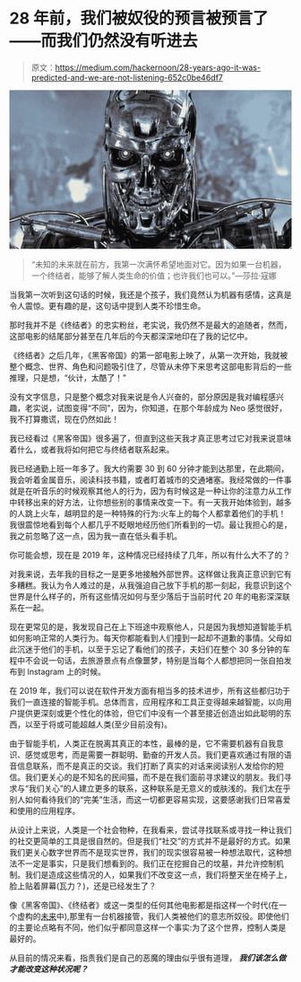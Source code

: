 # 28 年前，我们被奴役的预言被预言了——而我们仍然没有听进去

> 原文：<https://medium.com/hackernoon/28-years-ago-it-was-predicted-and-we-are-not-listening-652c0be46df7>

![](img/99fbf7787bf68673d3434dcf1e0b43cb.png)

> “未知的未来就在前方，我第一次满怀希望地面对它。因为如果一台机器，一个终结者，能够了解人类生命的价值；也许我们也可以。”—莎拉·寇娜

当我第一次听到这句话的时候，我还是个孩子，我们竟然认为机器有感情，这真是令人震惊。更有趣的是，这句话中提到人类不珍惜生命。

那时我并不是《终结者》的忠实粉丝，老实说，我仍然不是最大的追随者，然而，这部电影的结尾部分甚至在几年后的今天都深深地印在了我的记忆中。

《终结者》之后几年，《黑客帝国》的第一部电影上映了，从第一次开始，我就被整个概念、世界、角色和问题吸引住了，尽管从未停下来思考这部电影背后的一些推理，只是想，“伙计，太酷了！”

没有文字信息，只是整个概念对我来说是令人兴奋的，部分原因是我对编程感兴趣，老实说，试图变得“不同”，因为，你知道，在那个年龄成为 Neo 感觉很好，我不打算撒谎，现在仍然如此！

我已经看过《黑客帝国》很多遍了，但直到这些天我才真正思考过它对我来说意味着什么，或者我将如何把它与终结者联系起来。

我已经通勤上班一年多了。我大约需要 30 到 60 分钟才能到达那里，在此期间，我会听着金属音乐，阅读科技书籍，或者盯着城市的交通堵塞。我经常做的一件事就是在听音乐的时候观察其他人的行为，因为有时候这是一种让你的注意力从工作中转移出来的好方法，让你想些别的事情来改变一下。有一天我开始体验到，越多的人跳上火车，越明显的是一种特殊的行为:火车上的每个人都拿着他们的手机！我很震惊地看到每个人都几乎不眨眼地经历他们所看到的一切。最让我担心的是，我之前忽略了这一点，因为我一直在低头看手机。

你可能会想，现在是 2019 年，这种情况已经持续了几年，所以有什么大不了的？

对我来说，去年我的目标之一是更多地接触外部世界。这样做让我真正意识到它有多糟糕。我认为令人难过的是，从我强迫自己放下手机的那一刻起，我意识到这个世界是什么样子的，所有这些情况如何与至少落后于当前时代 20 年的电影深深联系在一起。

现在更常见的是，我发现自己在上下班途中观察他人，只是因为我想知道智能手机如何影响正常的人类行为。每天你都能看到人们撞到一起却不道歉的事情。父母如此沉迷于他们的手机，以至于忘记了看他们的孩子，夫妇们在整个 30 多分钟的车程中不会说一句话，去旅游景点有点像噩梦，特别是当每个人都想把同一张自拍发布到 Instagram 上的时候。

在 2019 年，我们可以说在软件开发方面有相当多的技术进步，所有这些都归功于我们一直连接的智能手机。总体而言，应用程序和工具正变得越来越智能，以向用户提供更深刻或更个性化的体验，但它们中没有一个甚至接近创造出如此聪明的东西，以至于将或可能超越人类(至少目前没有)。

由于智能手机，人类正在脱离其真正的本性，最棒的是，它不需要机器有自我意识、感觉或思考，而是需要一群聪明、勤奋的开发人员。我们更喜欢通过有限的语音信息联系，而不是真正的交谈。我们打断了真实的对话来阅读别人发给你的短信。我们更关心的是不知名的民间猫，而不是在我们面前寻求建议的朋友。我们寻求与“我们关心”的人建立更多的联系，这种联系是无意义的或肤浅的。我们太在乎别人如何看待我们的“完美”生活，而这一切都更容易实现，这要感谢我们日常喜爱和使用的应用程序。

从设计上来说，人类是一个社会物种，在我看来，尝试寻找联系或寻找一种让我们的社交更简单的工具是很自然的。但是我们“社交”的方式并不是最好的方式。如果我们更关心数字世界而不是现实世界，我们的现实很容易被一种想法取代，这种想法不一定是事实，只是我们想看到的。我们正在挖掘自己的坟墓，并允许控制机制。我们是造成这些情况的人，如果我们不改变这一点，我们将整天坐在椅子上，脸上贴着屏幕(瓦力？)，还是已经发生了？

像《黑客帝国》、《终结者》或这一类型的任何其他电影都是指这样一个时代(在一个虚构的[未来](https://hackernoon.com/tagged/future)中),那里有一台机器接管，我们人类被他们的意志所奴役。即使他们的主要论点略有不同，他们似乎都同意这样一个事实:为了这个世界，控制人类是最好的。

从目前的情况来看，指责我们是自己的恶魔的理由似乎很有道理， ***我们该怎么做才能改变这种状况呢？***